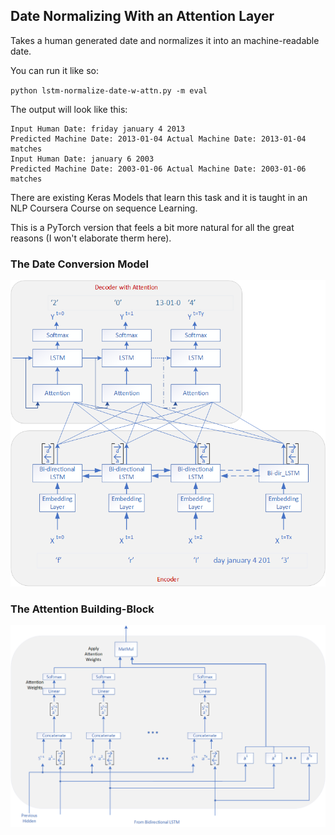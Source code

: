 ## Date Normalizing With an Attention Layer

Takes a human generated date and normalizes it into an machine-readable date. 

You can run it like so:

 `python lstm-normalize-date-w-attn.py -m eval`

The output will look like this:

```
Input Human Date: friday january 4 2013
Predicted Machine Date: 2013-01-04 Actual Machine Date: 2013-01-04 matches
Input Human Date: january 6 2003
Predicted Machine Date: 2003-01-06 Actual Machine Date: 2003-01-06 matches
```

There are existing Keras Models that learn this task and it is taught in an NLP Coursera Course on sequence Learning. 

This is a PyTorch version that feels a bit more natural for all the great reasons (I won't elaborate therm here).

### The Date Conversion Model

![model](visuals/model.png)

### The Attention Building-Block

![attention mechanism](visuals/attn-mechanism.png)
